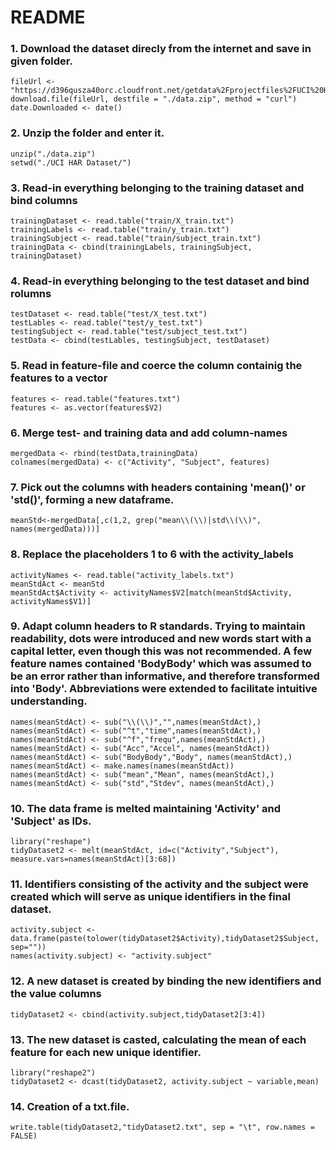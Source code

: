 README
========================================================
### 1. Download the dataset direcly from the internet and save in given folder.
```{r}
fileUrl <- "https://d396qusza40orc.cloudfront.net/getdata%2Fprojectfiles%2FUCI%20HAR%20Dataset.zip"
download.file(fileUrl, destfile = "./data.zip", method = "curl")
date.Downloaded <- date()
```
### 2. Unzip the folder and enter it.
```{r}
unzip("./data.zip")
setwd("./UCI HAR Dataset/")
```
### 3. Read-in everything belonging to the training dataset and bind columns
```{r}
trainingDataset <- read.table("train/X_train.txt")
trainingLabels <- read.table("train/y_train.txt")
trainingSubject <- read.table("train/subject_train.txt")
trainingData <- cbind(trainingLabels, trainingSubject, trainingDataset)
```
### 4. Read-in everything belonging to the test dataset and bind rolumns
```{r}
testDataset <- read.table("test/X_test.txt")
testLables <- read.table("test/y_test.txt")
testingSubject <- read.table("test/subject_test.txt")
testData <- cbind(testLables, testingSubject, testDataset)
```
### 5. Read in feature-file and coerce the column containig the features to a vector
```{r}
features <- read.table("features.txt")
features <- as.vector(features$V2)
```
### 6. Merge test- and training data and add column-names
```{r}
mergedData <- rbind(testData,trainingData)
colnames(mergedData) <- c("Activity", "Subject", features)
```
### 7. Pick out the columns with headers containing 'mean()' or 'std()', forming a new dataframe.
```{r}
meanStd<-mergedData[,c(1,2, grep("mean\\(\\)|std\\(\\)", names(mergedData)))]
```
### 8. Replace the placeholders 1 to 6 with the activity_labels
```{r}
activityNames <- read.table("activity_labels.txt")
meanStdAct <- meanStd
meanStdAct$Activity <- activityNames$V2[match(meanStd$Activity, activityNames$V1)]
```
### 9. Adapt column headers to R standards. Trying to maintain readability, dots were introduced and new words start with a capital letter, even though this was not recommended. A few feature names contained 'BodyBody' which was assumed to be an error rather than informative, and therefore transformed into 'Body'. Abbreviations were extended to facilitate intuitive understanding.
```{r}
names(meanStdAct) <- sub("\\(\\)","",names(meanStdAct),)
names(meanStdAct) <- sub("^t","time",names(meanStdAct),)
names(meanStdAct) <- sub("^f","frequ",names(meanStdAct),)
names(meanStdAct) <- sub("Acc","Accel", names(meanStdAct))
names(meanStdAct) <- sub("BodyBody","Body", names(meanStdAct),)
names(meanStdAct) <- make.names(names(meanStdAct))
names(meanStdAct) <- sub("mean","Mean", names(meanStdAct),)
names(meanStdAct) <- sub("std","Stdev", names(meanStdAct),)
```
### 10. The data frame is melted maintaining 'Activity' and 'Subject' as IDs.
```{r}
library("reshape")
tidyDataset2 <- melt(meanStdAct, id=c("Activity","Subject"), measure.vars=names(meanStdAct)[3:68])
```
### 11. Identifiers consisting of the activity and the subject were created which will serve as unique identifiers in the final dataset.
```{r}
activity.subject <- data.frame(paste(tolower(tidyDataset2$Activity),tidyDataset2$Subject, sep=""))
names(activity.subject) <- "activity.subject"
```
### 12. A new dataset is created by binding the new identifiers and the value columns
```{r}
tidyDataset2 <- cbind(activity.subject,tidyDataset2[3:4])
```
### 13. The new dataset is casted, calculating the mean of each feature for each new unique identifier.
```{r}
library("reshape2")
tidyDataset2 <- dcast(tidyDataset2, activity.subject ~ variable,mean)
```
### 14. Creation of a txt.file.
```{r}
write.table(tidyDataset2,"tidyDataset2.txt", sep = "\t", row.names = FALSE)
```